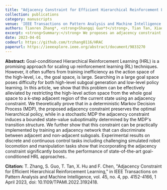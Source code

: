 ```yaml
---
title: "Adjacency Constraint for Efficient Hierarchical Reinforcement Learning"
collection: publications
category: manuscripts
venue: 'IEEE Transactions on Pattern Analysis and Machine Intelligence (<strong>IEEE TPAMI</strong>), April 01'
authors: Tianren Zhang*, <strong>Shangqi Guo*†</strong>, Tian Tan, Xiaolin Hu and Feng Chen†
excerpt: <strong>Summary:</strong> We proposes an adjacency constraint for goal-conditioned hierarchical reinforcement learning that restricts high-level actions to a k-step adjacent region, theoretically preserving optimality in deterministic MDPs and improving training efficiency in stochastic MDPs, leading to significant performance gains in simulated robotics tasks.
date: 2023-04-01
codeurl: https://github.com/trzhang0116/HRAC
paperurl: https://ieeexplore.ieee.org/abstract/document/9833270
---
```

<strong>Abstract:</strong> Goal-conditioned Hierarchical Reinforcement Learning (HRL) is a promising approach for scaling up reinforcement learning (RL) techniques. However, it often suffers from training inefficiency as the action space of the high-level, i.e., the goal space, is large. Searching in a large goal space poses difficulty for both high-level subgoal generation and low-level policy learning. In this article, we show that this problem can be effectively alleviated by restricting the high-level action space from the whole goal space to a k-step adjacent region of the current state using an adjacency constraint. We theoretically prove that in a deterministic Markov Decision Process (MDP), the proposed adjacency constraint preserves the optimal hierarchical policy, while in a stochastic MDP the adjacency constraint induces a bounded state-value suboptimality determined by the MDP's transition structure. We further show that this constraint can be practically implemented by training an adjacency network that can discriminate between adjacent and non-adjacent subgoals. Experimental results on discrete and continuous control tasks including challenging simulated robot locomotion and manipulation tasks show that incorporating the adjacency constraint significantly boosts the performance of state-of-the-art goal-conditioned HRL approaches..

<strong>Citation:</strong> T. Zhang, S. Guo, T. Tan, X. Hu and F. Chen, "Adjacency Constraint for Efficient Hierarchical Reinforcement Learning," in IEEE Transactions on Pattern Analysis and Machine Intelligence, vol. 45, no. 4, pp. 4152-4166, 1 April 2023, doi: 10.1109/TPAMI.2022.3192418. 
